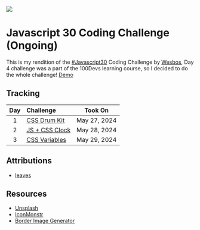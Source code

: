 ![](https://javascript30.com/images/JS3-social-share.png)

# Javascript 30 Coding Challenge (Ongoing)
This is my rendition of the [#Javascript30](https://javascript30.com/) Coding Challenge by [Wesbos](https://github.com/wesbos/JavaScript30), Day 4 challenge was a part of the 100Devs learning course, so I decided to do the whole challenge!
[Demo](https://jordles.github.io/Javascript-30/)

## Tracking

| Day | Challenge                                           |    Took On     |
| :-: | :-------------------------------------------------- | :------------: |
|  1  | [CSS Drum Kit][1]                                   |  May 27, 2024  |
|  2  | [JS + CSS Clock][2]                                 |  May 28, 2024  |
|  3  | [CSS Variables][3]                                  |  May 29, 2024  |

[1]: /Day1
[2]: /Day2
[3]: /Day3

## Attributions

* [leaves](https://clipart-library.com/clipart/8izrdA9LT.htm)

## Resources

* [Unsplash](https://unsplash.com/)
* [IconMonstr](https://iconmonstr.com/)
* [Border Image Generator](https://developer.mozilla.org/en-US/docs/Web/CSS/CSS_backgrounds_and_borders/Border-image_generator)
